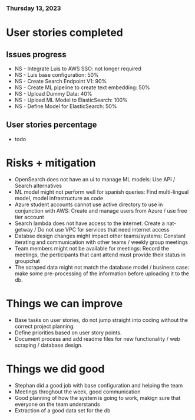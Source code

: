 ### Thursday 13, 2023

# User stories completed

## Issues progress

- NS - Integrate Luis to AWS SSO: not longer required
- NS - Luis base configuration: 50%
- NS - Create Search Endpoint V1: 90% 
- NS - Create ML pipeline to create text embedding: 50%
- NS - Upload Dummy Data: 40%
- NS - Upload ML Model to ElasticSearch: 100%
- NS - Define Model for ElasticSearch: 50%

## User stories percentage

- todo

# Risks + mitigation

- OpenSearch does not have an ui to manage ML models: Use API / Search alternatives
- ML model might not perform well for spanish queries: Find multi-lingual model, model infrastructure as code
- Azure student accounts cannot use active directory to use in conjunction with AWS: Create and manage users from Azure / use free tier account
- Search lambda does not have access to the internet: Create a nat-getway / Do not use VPC for services that need internet access
- Databse design changes might impact other teams/systems: Constant iterating and communication with other teams / weekly group meetings
- Team members might not be available for meetings: Record the meetings, the perticipants that cant attend must provide their status in groupchat
- The scraped data might not match the database model / business case: make some pre-processing of the information before uploading it to the db.

# Things we can improve

- Base tasks on user stories, do not jump straight into coding without the correct project planning.
- Define priorities based on user story points.
- Document process and add readme files for new functionality / web scraping / database design.

# Things we did good

- Stephan did a good job with base configuration and helping the team
- Meetings throghout the week, good communication
- Good planning of how the system is going to work, makign sure that everyone on the team understands
- Extraction of a good data set for the db
